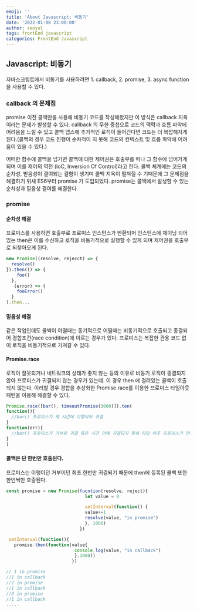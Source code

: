 ```yaml
---
emoji: ''
title: 'About Javascript: 비동기'
date: '2022-01-08 23:00:00'
author: seoyul
tags: frontEnd javascript
categories: FrontEnd Javascript
---
```


## Javascript: 비동기

자바스크립트에서 비동기를 사용하려면 1. callback, 2. promise, 3. async function 을 사용할 수 있다.

### callback 의 문제점

promise 이전 콜백만을 사용해 비동기 코드를 작성해왔지만 이 방식은 callback 지옥이라는 문제가 발생할 수 있다. callback 의 무한 중첩으로 코드의 맥락과 흐름 파악에 어려움을 느낄 수 있고 콜백 뎁스에 추가적인 로직이 들어간다면 코드는 더 복잡해지게 된다.(콜백의 경우 코드 진행이 순차적이 지 못해 코드의 컨텍스트 및 흐름 파악에 어려움이 있을 수 있다.)

어떠한 함수에 콜백을 넘기면 콜백에 대한 제어권은 호출부를 떠나 그 함수에 넘어가게 되며 이를 제어의 역전 (IoC, Inversion Of Control)라고 한다. 콜백 체계에는 코드의 순차성, 빋음성이 결여되는 결함이 생기며 콜백 지옥이 펼쳐질 수 기때문에 그 문제점을 해결하기 위새 ES6부터 promise 가 도입되었다. promise는 콜백에서 발생할 수 있는 순차성과 믿음성 결여를 해결한다.

### promise

#### 순차성 해결

프로미스를 사용하면 호출부로 프로미스 인스턴스가 반환되머 인스턴스에 체이닝 되어있는 then은 이를 수신하고 로직을 비동기적으로 실행할 수 있게 되며 제어권을 호출부로 되찾아오게 된다.

```javascript
new Promise((resolve, rejecct) => {
  resolve()
}).then(() => {
    foo()
  },
   (error) => {
    fooError()
  }
).then...
```

#### 믿음성 해결

같은 작업인데도 콜백이 어떨때는 동기적으로 어떨때는 비동기적으로 호출되고 종결되어 경합조건(race condition)에 이르는 경우가 있다. 프로미스는 복잡한 관용 코드 없이 로직을 비동기적으로 가져갈 수 있다.

#### Promise.race

로직이 잘못되거나 네트워크의 상태가 좋지 않는 등의 이유로 비동기 로직이 종결되지 않아 프로미스가 귀결되지 않는 경우가 있는데. 이 경우 then 에 걸려있는 콜백이 호출되지 않는다. 이러할 경우 경합을 추상화한 Promise.race를 이용한 프로미스 타임아웃 패텬을 이용해 해결할 수 있다.

```javascript
Promise.race([bar(), timeoutPromise(3000)]).ten(
function(){
  //bar() 프로미스가 제 시간에 이행되어 귀결
}
function(err){
  //bar() 프로미스가 거부로 귀결 혹은 시간 안에 귀결되지 못해 타임 아웃 프로미스가 먼저 귀결
}
)
```

#### 콜백은 단 한번만 호출된다.

프로미스는 이행이던 거부이던 최초 한번만 귀결되기 때문에 then에 등록된 콜백 또한 한번씩만 호출된다.

```javascript
const promise = new Promise(fucntion(resolve, reject){
                              let value = 0

                              setInterval(function() {
                              value+=1
                              resolve(value, "in promise")
                              }, 1000)
                            })

 setInterval(function(){
   promise.then(function(value{
                          console.log(value, "in callback")
                          },1000))
                         })

// 1 in promise
//1 in callback
//2 in promise
//1 in callback
//3 in promise
//1 in callback
.....

```

```toc

```
